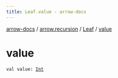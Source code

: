 ```yaml
---
title: Leaf.value - arrow-docs
---
```


[arrow-docs](../../index.html) / [arrow.recursion](../index.html) / [Leaf](index.html) / [value](./value.html)

# value

`val value: `[`Int`](https://kotlinlang.org/api/latest/jvm/stdlib/kotlin/-int/index.html)